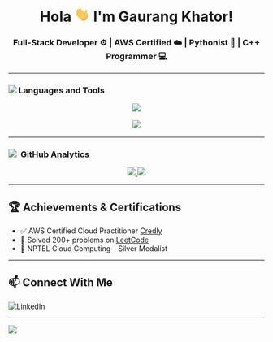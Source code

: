 <h1 align="center">Hola <img src="https://raw.githubusercontent.com/ABSphreak/ABSphreak/master/gifs/Hi.gif" width="30"> I'm Gaurang Khator!</h1>


<h3 align="center">Full-Stack Developer ⚙️ | AWS Certified ☁️ | Pythonist 🐍 | C++ Programmer 💻</h3>

---

<h3 align="left"><img src="https://media.giphy.com/media/WUlplcMpOCEmTGBtBW/giphy.gif" width="50"> Languages and Tools</h3>

<p align="center">
  <img src="https://skillicons.dev/icons?i=python,cpp,html,css,js,react,nodejs" />
</p>
<p align="center">
  <img src="https://skillicons.dev/icons?i=mongodb,mysql,aws,vercel,git,github,postman" />
</p>
<!-- <p align="center">
  <img src="https://skillicons.dev/icons?i=numpy,pandas,scikit-learn,matplotlib,streamlit" />
</p> -->

---

<h3><img src="https://media.giphy.com/media/iY8CRBdQXODJSCERIr/giphy.gif" width="30">&nbsp; GitHub Analytics</h3>
<p align="center">
  <a href="https://github.com/Gaurang-Khator">
    <img height="180em" src="https://github-readme-streak-stats.herokuapp.com/?user=Gaurang-Khator&theme=gruvbox&hide_border=false" />
    <img height="180em" src="https://github-readme-stats.vercel.app/api/top-langs/?username=Gaurang-Khator&layout=donut&theme=gruvbox" />
  </a>
</p>

---

## 🏆 Achievements & Certifications
 
- ✅ AWS Certified Cloud Practitioner [Credly](https://www.credly.com/users/gaurang_khator)
- 🧠 Solved 200+ problems on [LeetCode](https://leetcode.com/u/gaurang_khator/)  
- 🥈 NPTEL Cloud Computing – Silver Medalist

---

## 📫 Connect With Me

[![LinkedIn](https://img.shields.io/badge/LinkedIn-%230077B5.svg?logo=linkedin&logoColor=white&style=for-the-badge)](https://linkedin.com/in/gaurang2201)  

---

[![](https://visitcount.itsvg.in/api?id=ayushvishnoipro&icon=4&color=6)](https://visitcount.itsvg.in)

<!-- Proudly created with GPRM ( https://gprm.itsvg.in ) -->
